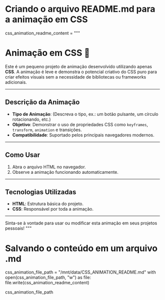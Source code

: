 # Criando o arquivo README.md para a animação em CSS
css_animation_readme_content = """
# Animação em CSS 🎨  

Este é um pequeno projeto de animação desenvolvido utilizando apenas **CSS**. A animação é leve e demonstra o potencial criativo do CSS puro para criar efeitos visuais sem a necessidade de bibliotecas ou frameworks adicionais.

---

## Descrição da Animação  

- **Tipo de Animação**: (Descreva o tipo, ex.: um botão pulsante, um círculo rotacionando, etc.)  
- **Objetivo**: Demonstrar o uso de propriedades CSS como `keyframes`, `transform`, `animation` e transições.  
- **Compatibilidade**: Suportado pelos principais navegadores modernos.  

---

## Como Usar  

1. Abra o arquivo HTML no navegador.  
2. Observe a animação funcionando automaticamente.  

---

## Tecnologias Utilizadas  

- **HTML**: Estrutura básica do projeto.  
- **CSS**: Responsável por toda a animação.

---

Sinta-se à vontade para usar ou modificar esta animação em seus projetos pessoais!
"""

# Salvando o conteúdo em um arquivo .md
css_animation_file_path = "/mnt/data/CSS_ANIMATION_README.md"
with open(css_animation_file_path, "w") as file:
    file.write(css_animation_readme_content)

css_animation_file_path

